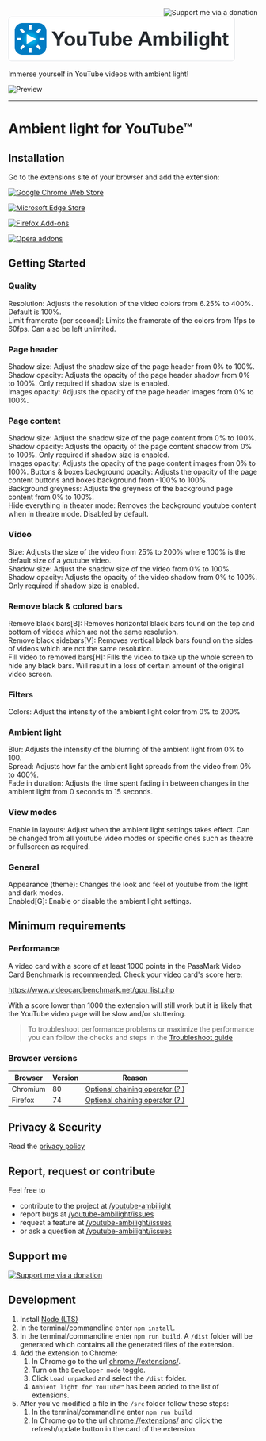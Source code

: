 <a href="https://ko-fi.com/G2G59EK8L" rel="noopener">
  <img align="right" src="https://github.com/WesselKroos/youtube-ambilight/blob/master/src/images/donate.svg?raw=true" title="Support me via a donation">
</a>

[![Ambient light for YouTube™](https://github.com/WesselKroos/youtube-ambilight/blob/master/assets/heading.png?raw=true)](https://github.com/WesselKroos/youtube-ambilight#readme)

Immerse yourself in YouTube videos with ambient light!

![Preview](https://github.com/WesselKroos/chrome-youtube-ambilight/blob/master/assets/readme/screenshot-1.jpg?raw=true)

---

# Ambient light for YouTube™

## Installation
Go to the extensions site of your browser and add the extension:

[![Google Chrome Web Store](https://github.com/WesselKroos/youtube-ambilight/blob/master/assets/browsers/Google%20Chrome.png?raw=true)](https://chrome.google.com/webstore/detail/youtube-ambilight/paponcgjfojgemddooebbgniglhkajkj)

[![Microsoft Edge Store](https://github.com/WesselKroos/chrome-youtube-ambilight/blob/master/assets/browsers/Microsoft%20Edge.png?raw=true)](https://microsoftedge.microsoft.com/addons/detail/cmggdjjjfembmemhleknmfpakmgggjcf)

[![Firefox Add-ons](https://github.com/WesselKroos/chrome-youtube-ambilight/blob/master/assets/browsers/Firefox.png?raw=true)](https://addons.mozilla.org/en-US/firefox/addon/ambient-light-for-youtube/)

[![Opera addons](https://github.com/WesselKroos/youtube-ambilight/blob/master/assets/browsers/Opera.png?raw=true)](https://addons.opera.com/nl/extensions/details/youtube-ambilight/)

## Getting Started
### Quality
Resolution: Adjusts the resolution of the video colors from 6.25% to 400%. Default is 100%.  
Limit framerate (per second): Limits the framerate of the colors from 1fps to 60fps. Can also be left unlimited.  

### Page header
Shadow size: Adjust the shadow size of the page header from 0% to 100%.  
Shadow opacity: Adjusts the opacity of the page header shadow from 0% to 100%. Only required if shadow size is enabled.  
Images opacity: Adjusts the opacity of the page header images from 0% to 100%.

### Page content
Shadow size: Adjust the shadow size of the page content from 0% to 100%.  
Shadow opacity: Adjusts the opacity of the page content shadow from 0% to 100%. Only required if shadow size is enabled.  
Images opacity: Adjusts the opacity of the page content images from 0% to 100%.
Buttons & boxes background opacity: Adjusts the opacity of the page content buttons and boxes background from -100% to 100%.  
Background greyness: Adjusts the greyness of the background page content from 0% to 100%.  
Hide everything in theater mode: Removes the background youtube content when in theatre mode. Disabled by default.

### Video
Size: Adjusts the size of the video from 25% to 200% where 100% is the default size of a youtube video.  
Shadow size: Adjust the shadow size of the video from 0% to 100%.  
Shadow opacity: Adjusts the opacity of the video shadow from 0% to 100%. Only required if shadow size is enabled.

### Remove black & colored bars
Remove black bars[B]: Removes horizontal black bars found on the top and bottom of videos which are not the same resolution.  
Remove black sidebars[V]: Removes vertical black bars found on the sides of videos which are not the same resolution.  
Fill video to removed bars[H]: Fills the video to take up the whole screen to hide any black bars. Will result in a loss of certain amount of the original video screen.

### Filters
Colors: Adjust the intensity of the ambient light color from 0% to 200%

### Ambient light
Blur: Adjusts the intensity of the blurring of the ambient light from 0% to 100.  
Spread: Adjusts how far the ambient light spreads from the video from 0% to 400%.  
Fade in duration: Adjusts the time spent fading in between changes in the ambient light from 0 seconds to 15 seconds.  

### View modes
Enable in layouts: Adjust when the ambient light settings takes effect. Can be changed from all youtube video modes or specific ones such as theatre or fullscreen as required.

### General
Appearance (theme): Changes the look and feel of youtube from the light and dark modes.  
Enabled[G]: Enable or disable the ambient light settings.

## Minimum requirements

### Performance
A video card with a score of at least 1000 points in the PassMark Video Card Benchmark is recommended.
Check your video card's score here:

https://www.videocardbenchmark.net/gpu_list.php

With a score lower than 1000 the extension will still work but it is likely that the YouTube video page will be slow and/or stuttering.
> To troubleshoot performance problems or maximize the performance you can follow the checks and steps in the [Troubleshoot guide](https://github.com/WesselKroos/youtube-ambilight/blob/master/TROUBLESHOOT.md)


### Browser versions
| Browser  | Version | Reason |
| -------- | ------- | ------ |
| Chromium | 80      | [Optional chaining operator (?.)](https://caniuse.com/mdn-javascript_operators_optional_chaining) |
| Firefox  | 74      | [Optional chaining operator (?.)](https://caniuse.com/mdn-javascript_operators_optional_chaining) |


## Privacy & Security
Read the [privacy policy](/PRIVACY-POLICY.md)


## Report, request or contribute
Feel free to 
- contribute to the project at [/youtube-ambilight](https://github.com/WesselKroos/youtube-ambilight)
- report bugs at [/youtube-ambilight/issues](https://github.com/WesselKroos/youtube-ambilight/issues)
- request a feature at [/youtube-ambilight/issues](https://github.com/WesselKroos/youtube-ambilight/issues)
- or ask a question at [/youtube-ambilight/issues](https://github.com/WesselKroos/youtube-ambilight/issues)


## Support me
[![Support me via a donation](https://github.com/WesselKroos/youtube-ambilight/blob/master/src/images/donate.svg?raw=true)](https://ko-fi.com/G2G59EK8L)


## Development
1. Install [Node (LTS)](https://nodejs.org/en/download/)
2. In the terminal/commandline enter `npm install`.
3. In the terminal/commandline enter `npm run build`. A `/dist` folder will be generated which contains all the generated files of the extension.
4. Add the extension to Chrome:
    1. In Chrome go to the url [chrome://extensions/](chrome://extensions/).
    2. Turn on the `Developer mode` toggle.
    3. Click `Load unpacked` and select the `/dist` folder.
    4. `Ambient light for YouTube™` has been added to the list of extensions.
5. After you've modified a file in the `/src` folder follow these steps:
    1. In the terminal/commandline enter `npm run build`
    2. In Chrome go to the url [chrome://extensions/](chrome://extensions/) and click the refresh/update button in the card of the extension.
